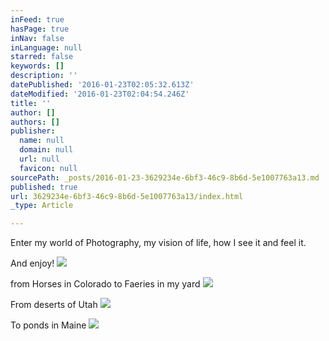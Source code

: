 ```yaml
---
inFeed: true
hasPage: true
inNav: false
inLanguage: null
starred: false
keywords: []
description: ''
datePublished: '2016-01-23T02:05:32.613Z'
dateModified: '2016-01-23T02:04:54.246Z'
title: ''
author: []
authors: []
publisher:
  name: null
  domain: null
  url: null
  favicon: null
sourcePath: _posts/2016-01-23-3629234e-6bf3-46c9-8b6d-5e1007763a13.md
published: true
url: 3629234e-6bf3-46c9-8b6d-5e1007763a13/index.html
_type: Article

---
```

Enter my world of Photography, my vision of life, how I see it and feel it. 

And enjoy!
![](https://the-grid-user-content.s3-us-west-2.amazonaws.com/e9001c67-8294-4302-adb6-9e30bd4c0656.jpg)

from Horses in Colorado to Faeries in my yard
![](https://the-grid-user-content.s3-us-west-2.amazonaws.com/34d2aa1b-e578-46b5-919f-0d804701e21e.jpg)

From deserts of Utah
![](https://the-grid-user-content.s3-us-west-2.amazonaws.com/a1e45709-bc5d-4398-baab-9454389e24bd.jpg)

To ponds in Maine
![](https://the-grid-user-content.s3-us-west-2.amazonaws.com/b2584b01-f74e-4ed0-8e0d-ef03791c7140.jpg)